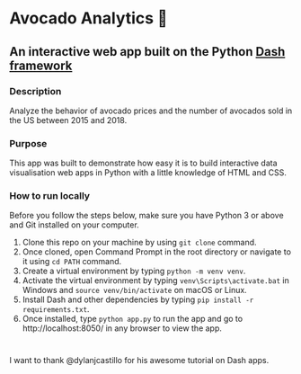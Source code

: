 # Avocado Analytics 🥑
## An interactive web app built on the Python [Dash framework](https://dash.plotly.com/introduction)

<!--### [View the app in action 👉]()-->

### Description

Analyze the behavior of avocado prices and the number of avocados sold in the US between 2015 and 2018.

### Purpose

This app was built to demonstrate how easy it is to build interactive data visualisation web apps in Python with a little knowledge of HTML and CSS.

### How to run locally

Before you follow the steps below, make sure you have Python 3 or above and Git installed on your computer.
1. Clone this repo on your machine by using `git clone` command.
2. Once cloned, open Command Prompt in the root directory or navigate to it using `cd PATH` command.
3. Create a virtual environment by typing `python -m venv venv`.
4. Activate the virtual environment by typing `venv\Scripts\activate.bat` in Windows and `source venv/bin/activate` on macOS or Linux.
5. Install Dash and other dependencies by typing `pip install -r requirements.txt`.
6. Once installed, type `python app.py` to run the app and go to http://localhost:8050/ in any browser to view the app.

#

I want to thank @dylanjcastillo for his awesome tutorial on Dash apps.